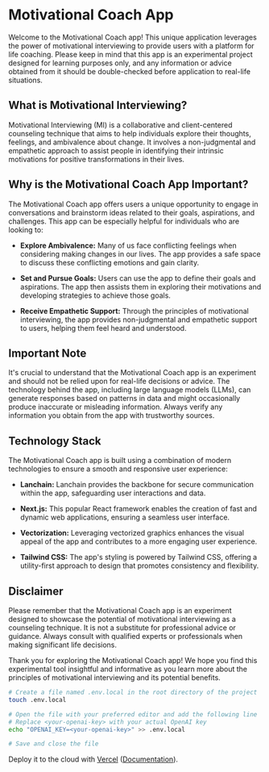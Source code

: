 # Motivational Coach App

Welcome to the Motivational Coach app! This unique application leverages the power of motivational interviewing to provide users with a platform for life coaching. Please keep in mind that this app is an experimental project designed for learning purposes only, and any information or advice obtained from it should be double-checked before application to real-life situations.

## What is Motivational Interviewing?

Motivational Interviewing (MI) is a collaborative and client-centered counseling technique that aims to help individuals explore their thoughts, feelings, and ambivalence about change. It involves a non-judgmental and empathetic approach to assist people in identifying their intrinsic motivations for positive transformations in their lives.

## Why is the Motivational Coach App Important?

The Motivational Coach app offers users a unique opportunity to engage in conversations and brainstorm ideas related to their goals, aspirations, and challenges. This app can be especially helpful for individuals who are looking to:

- **Explore Ambivalence:** Many of us face conflicting feelings when considering making changes in our lives. The app provides a safe space to discuss these conflicting emotions and gain clarity.

- **Set and Pursue Goals:** Users can use the app to define their goals and aspirations. The app then assists them in exploring their motivations and developing strategies to achieve those goals.

- **Receive Empathetic Support:** Through the principles of motivational interviewing, the app provides non-judgmental and empathetic support to users, helping them feel heard and understood.

## Important Note

It's crucial to understand that the Motivational Coach app is an experiment and should not be relied upon for real-life decisions or advice. The technology behind the app, including large language models (LLMs), can generate responses based on patterns in data and might occasionally produce inaccurate or misleading information. Always verify any information you obtain from the app with trustworthy sources.

## Technology Stack

The Motivational Coach app is built using a combination of modern technologies to ensure a smooth and responsive user experience:

- **Lanchain:** Lanchain provides the backbone for secure communication within the app, safeguarding user interactions and data.

- **Next.js:** This popular React framework enables the creation of fast and dynamic web applications, ensuring a seamless user interface.

- **Vectorization:** Leveraging vectorized graphics enhances the visual appeal of the app and contributes to a more engaging user experience.

- **Tailwind CSS:** The app's styling is powered by Tailwind CSS, offering a utility-first approach to design that promotes consistency and flexibility.

## Disclaimer

Please remember that the Motivational Coach app is an experiment designed to showcase the potential of motivational interviewing as a counseling technique. It is not a substitute for professional advice or guidance. Always consult with qualified experts or professionals when making significant life decisions.

Thank you for exploring the Motivational Coach app! We hope you find this experimental tool insightful and informative as you learn more about the principles of motivational interviewing and its potential benefits.

```bash
# Create a file named .env.local in the root directory of the project
touch .env.local

# Open the file with your preferred editor and add the following line
# Replace <your-openai-key> with your actual OpenAI key
echo "OPENAI_KEY=<your-openai-key>" >> .env.local

# Save and close the file

```

Deploy it to the cloud with [Vercel](https://vercel.com/new?utm_source=github&utm_medium=readme&utm_campaign=next-example) ([Documentation](https://nextjs.org/docs/deployment)).
